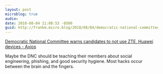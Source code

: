 ```yaml
---
layout: post
microblog: true
audio: 
date: 2018-08-04 11:08:53 -0500
guid: http://frankm.micro.blog/2018/08/04/democratic-national-committee.html
---
```

[Democratic National Committee warns candidates to not use ZTE, Huawei devices - Axios](https://www.axios.com/dnc-warns-candidates-to-not-use-zte-huawei-devices-b9a9246c-1f26-42cb-8989-b2c307011750.html)

Maybe the DNC should be teaching their members about social engineering, phishing, and good security hygiene. Most hacks occur between the brain and the fingers. 

